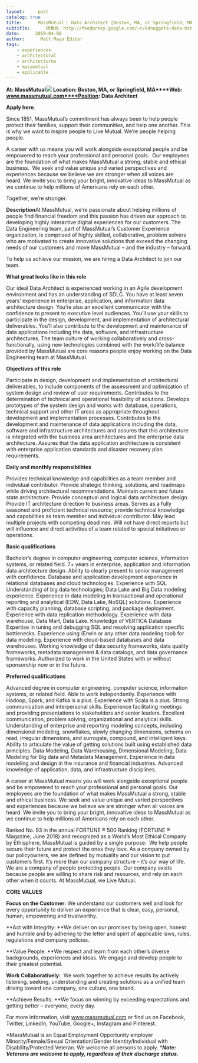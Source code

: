 ```yaml
---
layout:     post
catalog: true
title:      MassMutual： Data Architect [Boston, MA, or Springfield, MA]
subtitle:      转载自：http://feedproxy.google.com/~r/kdnuggets-data-mining-analytics/~3/iSjo8GaLi4k/04-08-massmutual-data-architect.html
date:      2019-04-08
author:      Matt Mayo Editor
tags:
    - experiences
    - architectural
    - architectures
    - massmutual
    - applicable
---
```


**At: MassMutual**![](https://pbs.twimg.com/profile_images/992056256964710400/768s6cnX_400x400.jpg)
**Location: Boston, MA, or Springfield, MA****Web: www.massmutual.com****Position: Data Architect**

**Apply here**.

Since 1851, MassMutual’s commitment has always been to help people protect their families, support their communities, and help one another. This is why we want to inspire people to Live Mutual. We’re people helping people.

A career with us means you will work alongside exceptional people and be empowered to reach your professional and personal goals.  Our employees are the foundation of what makes MassMutual a strong, stable and ethical business.  We seek and value unique and varied perspectives and experiences because we believe we are stronger when all voices are heard. We invite you to bring your bright, innovative ideas to MassMutual as we continue to help millions of Americans rely on each other.

Together, we’re stronger.

**Description**​​At MassMutual, we’re passionate about helping millions of people find financial freedom and this passion has driven our approach to developing highly interactive digital experiences for our customers. The Data Engineering team, part of MassMutual’s Customer Experience organization, is comprised of highly skilled, collaborative, problem solvers who are motivated to create innovative solutions that exceed the changing needs of our customers and move MassMutual – and the industry – forward.

To help us achieve our mission, we are hiring a Data Architect to join our team.

**What great looks like in this role**

Our ideal Data Architect is experienced working in an Agile development environment and has an understanding of SDLC. You have at least seven years’ experience in enterprise, application, and information data architecture design. You’re also an excellent communicator with the confidence to present to executive level audiences. You’ll use your skills to participate in the design, development, and implementation of architectural deliverables. You’ll also contribute to the development and maintenance of data applications including the data, software, and infrastructure architectures. The team culture of working collaboratively and cross-functionally, using new technologies combined with the work/life balance provided by MassMutual are core reasons people enjoy working on the Data Engineering team at MassMutual.

**Objectives of this role**

Participate in design, development and implementation of architectural deliverables, to include components of the assessment and optimization of system design and review of user requirements.
Contributes to the determination of technical and operational feasibility of solutions.
Develops prototypes of the system design and works with database, operations, technical support and other IT areas as appropriate throughout development and implementation processes.
Contributes to the development and maintenance of data applications including the data, software and infrastructure architectures and assures that this architecture is integrated with the business area architectures and the enterprise data architecture.
Assures that the data application architecture is consistent with enterprise application standards and disaster recovery plan requirements.

**Daily and monthly responsibilities**

Provides technical knowledge and capabilities as a team member and individual contributor.
Provide strategic thinking, solutions, and roadmaps while driving architectural recommendations.
Maintain current and future state architecture.
Provide conceptual and logical data architecture design.
Provide IT architecture direction to business areas.
Serves as a fully seasoned and proficient technical resource; provide technical knowledge and capabilities as team member and individual contributor.
May lead multiple projects with competing deadlines.
Will not have direct reports but will influence and direct activities of a team related to special initiatives or operations.

**Basic qualifications**

Bachelor’s degree in computer engineering, computer science, information systems, or related field.
7+ years in enterprise, application and information data architecture design.
Ability to clearly present to senior management with confidence.
Database and application development experience in relational databases and cloud technologies.
Experience with SQL
Understanding of big data technologies; Data Lake and Big Data modeling experience.
Experience in data modeling in transactional and operational reporting and analytical (EDW, Data Lake, NoSQL) solutions.
Experience with capacity planning, database scripting, and package deployment.
Experience with data replication methodology.
Experience with data warehouse, Data Mart, Data Lake.
Knowledge of VERTICA Database
Expertise in tuning and debugging SQL and resolving application specific bottlenecks.
Experience using (Erwin or any other data modeling tool) for data modeling.
Experience with cloud-based databases and data warehouses.
Working knowledge of data security frameworks, data quality frameworks, metadata management & data catalogs, and data governance frameworks.
Authorized to work in the United States with or without sponsorship now or in the future.

**Preferred qualifications**

Advanced degree in computer engineering, computer science, information systems, or related field.
Able to work independently.
Experience with Hadoop, Spark, and Kafka is a plus.
Experience with Scala is a plus.
Strong communication and interpersonal skills.
Experience facilitating meetings and providing presentations to stakeholders and senior leaders.
Excellent communication, problem solving, organizational and analytical skills.
Understanding of enterprise and reporting modeling concepts, including dimensional modeling, snowflakes, slowly changing dimensions, schema on read, irregular dimensions, and surrogate, compound, and intelligent keys.
Ability to articulate the value of getting solutions built using established data principles.
Data Modeling, Data Warehousing, Dimensional Modeling, Data Modeling for Big data and Metadata Management.
Experience in data modeling and design in the insurance and financial industries.
Advanced knowledge of application, data, and infrastructure disciplines.

A career at MassMutual means you will work alongside exceptional people and be empowered to reach your professional and personal goals. Our employees are the foundation of what makes MassMutual a strong, stable and ethical business. We seek and value unique and varied perspectives and experiences because we believe we are stronger when all voices are heard. We invite you to bring your bright, innovative ideas to MassMutual as we continue to help millions of Americans rely on each other.

Ranked No. 93 in the annual FORTUNE ® 500 Ranking (FORTUNE ® Magazine, June 2018) and recognized as a World’s Most Ethical Company by Ethisphere, MassMutual is guided by a single purpose:  We help people secure their future and protect the ones they love. As a company owned by our policyowners, we are defined by mutuality and our vision to put customers first. It’s more than our company structure – it’s our way of life. We are a company of people protecting people. Our company exists because people are willing to share risk and resources, and rely on each other when it counts. At MassMutual, we Live Mutual.

**CORE VALUES**

**Focus on the Customer:** We understand our customers well and look for every opportunity to deliver an experience that is clear, easy, personal, human, empowering and trustworthy.

**Act with Integrity: **We deliver on our promises by being open, honest and humble and by adhering to the letter and spirit of applicable laws, rules, regulations and company policies.

**Value People: **We respect and learn from each other’s diverse backgrounds, experiences and ideas. We engage and develop people to their greatest potential.

**Work Collaboratively:**  We work together to achieve results by actively listening, seeking, understanding and creating solutions as a unified team driving toward one company, one culture, one brand.

**Achieve Results: **We focus on winning by exceeding expectations and getting better – everyone, every day.

For more information, visit www.massmutual.com or find us on Facebook, Twitter, LinkedIn, YouTube, Google+, Instagram and Pinterest.

*MassMutual is an Equal Employment Opportunity employer Minority/Female/Sexual Orientation/Gender Identity/Individual with Disability/Protected Veteran. We welcome all persons to apply. ****Note: Veterans are welcome to apply, regardless of their discharge status.***
